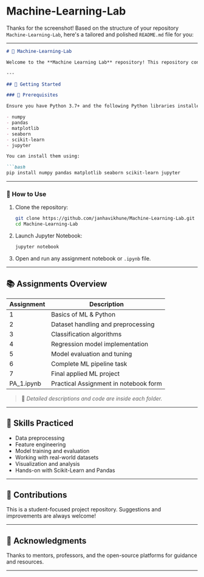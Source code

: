 # Machine-Learning-Lab

Thanks for the screenshot! Based on the structure of your repository `Machine-Learning-Lab`, here's a tailored and polished `README.md` file for you:

---

```markdown
# 🧠 Machine-Learning-Lab

Welcome to the **Machine Learning Lab** repository! This repository contains a series of practical machine learning assignments and Jupyter notebooks developed as part of coursework or self-practice. Each folder is dedicated to a specific assignment and contains well-organized code and relevant datasets.

---

## 🚀 Getting Started

### 🔧 Prerequisites

Ensure you have Python 3.7+ and the following Python libraries installed:

- numpy
- pandas
- matplotlib
- seaborn
- scikit-learn
- jupyter

You can install them using:

```bash
pip install numpy pandas matplotlib seaborn scikit-learn jupyter
````

---

### 📌 How to Use

1. Clone the repository:

   ```bash
   git clone https://github.com/janhavikhune/Machine-Learning-Lab.git
   cd Machine-Learning-Lab
   ```

2. Launch Jupyter Notebook:

   ```bash
   jupyter notebook
   ```

3. Open and run any assignment notebook or `.ipynb` file.

---

## 📚 Assignments Overview

| Assignment  | Description                           |
| ----------- | ------------------------------------- |
| 1           | Basics of ML & Python                 |
| 2           | Dataset handling and preprocessing    |
| 3           | Classification algorithms             |
| 4           | Regression model implementation       |
| 5           | Model evaluation and tuning           |
| 6           | Complete ML pipeline task             |
| 7           | Final applied ML project              |
| PA\_1.ipynb | Practical Assignment in notebook form |

> 📝 *Detailed descriptions and code are inside each folder.*

---

## 🧠 Skills Practiced

* Data preprocessing
* Feature engineering
* Model training and evaluation
* Working with real-world datasets
* Visualization and analysis
* Hands-on with Scikit-Learn and Pandas

---

## 🤝 Contributions

This is a student-focused project repository. Suggestions and improvements are always welcome!

---

## 🙌 Acknowledgments

Thanks to mentors, professors, and the open-source platforms for guidance and resources.

---

